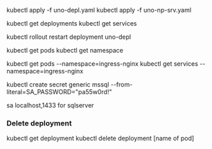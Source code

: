 kubectl apply -f uno-depl.yaml 
kubectl apply -f uno-np-srv.yaml

kubectl get deployments
kubectl get services

kubectl rollout restart deployment uno-depl 


kubectl get pods
kubectl get namespace


kubectl get pods --namespace=ingress-nginx
kubectl get services --namespace=ingress-nginx

kubectl create secret generic mssql --from-literal=SA_PASSWORD="pa55w0rd!" 

sa
localhost,1433 for sqlserver

### Delete deployment
kubectl get deployment
kubectl delete deployment [name of pod]
